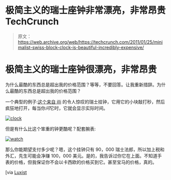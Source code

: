 # 极简主义的瑞士座钟非常漂亮，非常昂贵 TechCrunch

> 原文：<https://web.archive.org/web/https://techcrunch.com/2011/01/25/minimalist-swiss-block-clock-is-beautiful-incredibly-expensive/>

# 极简主义的瑞士座钟很漂亮，非常昂贵

为什么最酷的东西总是超出我的价格范围？等等，不要回答。让我重新措辞。为什么最酷的东西总是超出我的价格范围？

一个典型的例子:[这个来自 illi](https://web.archive.org/web/20221207145712/http://www.by-illi.com/) 的令人惊叹的瑞士挂钟，它用它的小块敲打秒，然后疯狂地打开，每当你*问*它时，它就会显示实际时间。

[![](img/9a6eb3e6ff031b3953ec246c81c687b8.png "clock")](https://web.archive.org/web/20221207145712/https://beta.techcrunch.com/wp-content/uploads/2011/01/clock.jpg)

但是有什么比这个笨重的钟更酷呢？配套腕表:

[![](img/1b8bcd473584c5027604c0b6bb2d3f1c.png "watch")](https://web.archive.org/web/20221207145712/https://beta.techcrunch.com/wp-content/uploads/2011/01/watch.jpg)

那么你能期望支付多少呢？嗯，这个挂钟只有 90，000 瑞士法郎，所以加上税和外汇，先生可能会净赚 100，000 美元。是的，我告诉过你它在上面。不知道手表的价格，但我保证你不会以卡西欧的价格买到它。甚至宝马的价格，真的。

[via [Luxist](https://web.archive.org/web/20221207145712/http://piya.sandbox.luxist.com/2011/01/25/art-du-temps-is-coolest-wall-clock-ever/)